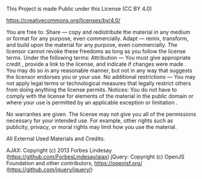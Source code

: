 This Project is made Public under this License (CC BY 4.0)

https://creativecommons.org/licenses/by/4.0/

You are free to:
Share — copy and redistribute the material in any medium or format for any purpose, even commercially.
Adapt — remix, transform, and build upon the material for any purpose, even commercially.
The licensor cannot revoke these freedoms as long as you follow the license terms.
Under the following terms:
Attribution — You must give appropriate credit , provide a link to the license, and indicate if changes were made . You may do so in any reasonable manner, but not in any way that suggests the licensor endorses you or your use.
No additional restrictions — You may not apply legal terms or technological measures that legally restrict others from doing anything the license permits.
Notices:
You do not have to comply with the license for elements of the material in the public domain or where your use is permitted by an applicable exception or limitation .

No warranties are given. The license may not give you all of the permissions necessary for your intended use. For example, other rights such as publicity, privacy, or moral rights may limit how you use the material.


All External Used Materials and Credits:

AJAX: Copyright (c) 2013 Forbes Lindesay (https://github.com/ForbesLindesay/ajax)
jQuery: Copyright (c) OpenJS Foundation and other contributors, https://openjsf.org/ (https://github.com/jquery/jquery/)